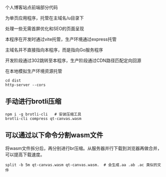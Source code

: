 个人博客站点前端部分代码

为单页应用程序，托管在主域名/u目录下

处理一些无需首屏优化和SEO的页面呈现

本程序在开发时通过vite托管，生产环境通过express托管

主域名并不直接指向本程序，而是指向Go服务程序

开发阶段通过302跳转至本程序，生产阶段通过CDN路径匹配定向回源

在本地模拟生产环境资源托管
```shell
cd dist
http-server --cors
```

## 手动进行brotli压缩

```shell
npm i -g brotli-cli   # 安装压缩工具
brotli-cli compress qt-canvas.wasm
```

## 可以通过以下命令分割wasm文件
将wasm文件拆分后，再分别进行br压缩。从服务器并行下载到浏览器再做合并，可以提高下载速度。

```shell
split -b 5m qt-canvas.wasm qt-canvas.wasm.  # 会生成.aa .ab .ac 类似的文件
```

